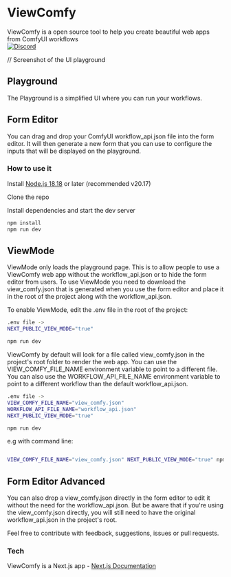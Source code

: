 # ViewComfy

ViewComfy is a open source tool to help you create beautiful web apps from ComfyUI workflows  
[![Discord](https://img.shields.io/badge/ViewComfy-Discord-%235865F2.svg)](https://discord.gg/DXubrz5R7E)

// Screenshot of the UI playground

## Playground

The Playground is a simplified UI where you can run your workflows.

## Form Editor

You can drag and drop your ComfyUI workflow_api.json file into the form editor. It will then generate a new form that you can use to configure the inputs that will be displayed on the playground.

### How to use it

Install [Node.js 18.18](https://nodejs.org/) or later (recommended v20.17)

Clone the repo

Install dependencies and start the dev server

```bash
npm install
npm run dev
```

## ViewMode

ViewMode only loads the playground page. This is to allow people to use a ViewComfy web app without the workflow_api.json or to hide the form editor from users.
To use ViewMode you need to download the view_comfy.json that is generated when you use the form editor and place it in the root of the project along with the workflow_api.json.

To enable ViewMode, edit the .env file in the root of the project:

```bash
.env file ->
NEXT_PUBLIC_VIEW_MODE="true"

npm run dev
```

ViewComfy by default will look for a file called view_comfy.json in the project's root folder to render the web app. You can use the VIEW_COMFY_FILE_NAME environment variable to point to a different file. You can also use the WORKFLOW_API_FILE_NAME environment variable to point to a different workflow than the default workflow_api.json.

```bash
.env file ->
VIEW_COMFY_FILE_NAME="view_comfy.json"
WORKFLOW_API_FILE_NAME="workflow_api.json"
NEXT_PUBLIC_VIEW_MODE="true"

npm run dev
```

e.g with command line:

```bash

VIEW_COMFY_FILE_NAME="view_comfy.json" NEXT_PUBLIC_VIEW_MODE="true" npm run dev
```

## Form Editor Advanced

You can also drop a view_comfy.json directly in the form editor to edit it without the need for the workflow_api.json. But be aware that if you're using the view_comfy.json directly, you will still need to have the original workflow_api.json in the project's root.

Feel free to contribute with feedback, suggestions, issues or pull requests.

### Tech

ViewComfy is a Next.js app - [Next.js Documentation](https://nextjs.org/docs)
